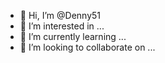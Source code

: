 - 👋 Hi, I’m @Denny51
- 👀 I’m interested in ...
- 🌱 I’m currently learning ...
- 💞️ I’m looking to collaborate on ...





<!---
Denny51/Denny51 is a ✨ special ✨ repository because its `README.md` (this file) appears on your GitHub profile.
You can click the Preview link to take a look at your changes.
--->
